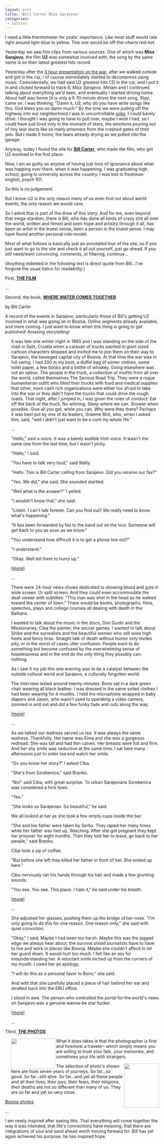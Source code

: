 ```yaml
---
layout: post
title: 'Bill Carter Miss Sarajevo'
categories:
 - balkans
---
```


I need a little thermometer for posts' importance. Like most stuff would rate right around light-blue to yellow. This one would be off-the-charts red-hot.



Yesterday we saw film clips from various sources. One of which was <b>Miss Sarajevo</b>, the film <b>U2</b> was somewhat involved with; the song by the same name is on their latest greatest hits record.



Yesterday after the <a href="?archive=blog_2003_01_06.xml&id_pass=111">3 hour presentation on the war</a>, after we walked outside and got in the car, I of course immediately started to decompress using music. Coincidentally, we had said U2 greatest hits CD in the car, and I put it in and clicked forward to track 6, <i>Miss Sarajevo</i>. Miriam and I continued talking about everything we'd seen, and eventually I started driving home. About half way home (it is only a 5-10 minute drive) the next song, <i>Stay</i>, came on. I was thinking, "Damn it, U2, why do you have write songs like this. God bless you so damn much." By the time we were pulling off the highway into our neighborhood I was in uncontrollable <a href="?archive=blog_2002_12_15.xml&id_pass=93">sobs</a>. I could barely drive. I thought I was going to have to pull over, maybe I wish I had, so I could have just lived only in the moment of tears, the emotions pouring out of tiny tear ducts like so many prisoners from the crashed gates of their jails. But I made it home, the tears already drying as we pulled into the garage.



Anyway, today I found the site for <a href="http://www.billcarter.cc/index.html"><b>Bill Carter</b></a>, who made the film, who got U2 involved in the first place.



Now, I am as guilty as anyone of having just tons of ignorance about what was happing over there, when it was happening. I was graduating high school, going to university across the country. I was lost in freshman english, psych 101.



So this is no judgement.



But I know U2 is the only reason many of us even find out about world events, the only reason we would care.



So I admit that is part of the draw of this story. And for me, even beyond that mega-stardom, there is Bill, who has done all kinds of crazy shit all over the world, written and filmed and seen hope and artistry through it all, has been an artist in the truest sense, been a person in the truest sense. I may have found another personal role-model.



Most of what follows is basically just an annotated tour of the site, so if you just want to go to the site and check it all out yourself, just go ahead. If you still need/want convincing, comments, or filtering, continue...

(Anything indented in the following text is direct quote from Bill...I've forgone the usual italics for readability.)



First, <a href="http://www.billcarter.cc/film.html"><b>THE FILM</b></a>

...



Second, the book, <a href="http://www.billcarter.cc/where_water_comes_together.html"><b>WHERE WATER COMES TOGETHER</b></a>

by Bill Carter



A record of the events in Sarajevo, particularly those of Bill's getting U2 involved in what was going on in Bosnia. Online segments already available, and more coming. I just want to know when this thing is going to get published! Amazing storytelling!



<div style="margin-left:20px;">It was late one winter night in 1993 and I was standing on the side of the road in Split, Croatia when a caravan of trucks painted in giant sized cartoon characters stopped and invited me to join them on their way to Sarajevo, the besieged capital city of Bosnia. At that time the war was in full swing. I had 200 in my boot, a duffel bag of winter clothes, some toilet paper, a few books and a bottle of whiskey. Going elsewhere was not an option. The people in the truck, a collection of misfits from all over the world, called themselves The Serious Road Trip. They were a rogue humanitarian outfit who filled their trucks with food and medical supplies that other, more cash rich organizations were either too afraid to take into the war or they didn't have the trucks that could drive the rough roads. That night, after I jumped in, I was given the rules of conduct: Eat off the back of the truck. No whining. Sleep where we can. Shower when possible. Give all you got, while you can. Why were they there? Perhaps it was best put by one of its leaders, Graeme Bint, who, when I asked him, said, "well I didn't just want to be a cunt my whole life."

...



"Hello," said a voice. It was a barely audible Irish voice. It wasn't the same one from the last time, but I wasn't picky.

"Hello," I said.

"You have to talk very loud," said Wally.

"Hello. This is Bill Carter calling from Sarajevo. Did you receive our fax?"

"Yes. We did," she said. She sounded startled.

"Well what is the answer?" I yelled.

"I wouldn't know that," she said.

"Listen. I can't talk forever. Can you find out? We really need to know what's happening."

"It has been forwarded by fax to the band out on the tour. Someone will get back to you as soon as we know."

"You understand how difficult it is to get a phone line out?"

"I understand."

"Okay. Well tell them to hurry up."

[<a href="http://www.billcarter.cc/Nov02.html">more</a>]

...



There were 24-hour news shows dedicated to showing blood and guts in wide screen. Or split screen.  And they could even accommodate the deaf viewer with subtitles: "This man was shot in the head as he walked toward the center of town." There would be books, photographs, films, speeches, plays and college courses all dealing with death in the Balkans.

I wanted to talk about the music in the disco, Don Guido and the Missionaries, Ciba the painter, the soccer games. I wanted to talk about Shibe and the surrealists and the beautiful women who still wore high heels and fancy bras. Straight talk of death without humor only invites pity, or in the worst of cases utter confusion. People want to do something but become confused by the overwhelming sense of hopelessness and in the end do the only thing they possibly can: nothing.



As I saw it my job this one evening was to be a catalyst between the outside cultural world and Sarajevo, a culturally forgotten world.



The interview lasted around twenty minutes. Bono sat in a dark green chair wearing all black leather. I was dressed in the same soiled clothes I had been wearing for 4 months. I held the microphone wrapped in baby diapers and Jason, who wasn't used to operating a video camera, zoomed in and out and did a few funky fade and cuts along the way.</i>

[<a href="http://www.billcarter.cc/Dec202.html">more</a>]

...



As we talked our waitress served us tea. It was always the same waitress. Thankfully. Her name was Elma and she was a gorgeous redhead. She was tall and had thin calves. Her breasts were full and firm. And her shy smile was seductive at the same time. I sat here many afternoons just to order tea and watch her smile.



"Do you know her story?" I asked Ciba.



"She's from Szrebenica," said Branko.



"No!" said Ciba, with great surprise. To urban Sarajevians Szrebenica was considered a hick town. 



"Yes."



"She looks so Sarajevian. So beautiful," he said.



We all looked at her as she took a few empty cups inside the bar.



"She and her father were taken by Serbs. They raped her many times while her father was tied up. Watching. After she got pregnant they kept her prisoner for eight months. Then they told her to leave, go back to her people," said Branko.

Ciba took a sip of coffee.



"But before she left they killed her father in front of her. She ended up here."



Ciba nervously ran his hands through his hair and made a few grunting sounds.



"You see. You see. This place. I hate it," he said under his breath.

[<a href="http://www.billcarter.cc/Dec902.html">more</a>]

...



She adjusted her glasses, pushing them up the bridge of her nose. "I'm only going to do this for one reason. One reason only," she said with quiet conviction.



"Okay," I said. Maybe I had been too harsh. Maybe this was the jagged edge we always hear about; the survival shield journalists have to have to live and work in places like Bosnia. Maybe she couldn't afford to let her guard down. It would hurt too much. I felt like an ass for misunderstanding her. A reluctant smile inched up from the corners of my mouth. I owed her an apology.



"I will do this as a personal favor to Bono," she said.



And with that she carefully placed a piece of hair behind her ear and strutted back into the EBU office.



I stood in awe. The person who controlled the portal for the world's news on Sarajevo was a genuine wanna-be star fucker.

[<a href="http://www.billcarter.cc/Dec2102.html">more</a>]

...</div>



Third, <a href="http://www.billcarter.cc/photo.html"><b>THE PHOTOS</a></b>



<div style="margin-left:20px;"><a href="http://www.billcarter.cc/b04.html"><img border="0" src="http://www.billcarter.cc/images/bosnia/thumb/b04.jpg" width="144" height="99" align="left"></a>What it does takes is that the photographer is first and foremost a traveler- which simply means you are willing to trust your fate, your memories, and sometimes your life with strangers.



<a href="http://www.billcarter.cc/b07.html"><img border="0" src="http://www.billcarter.cc/images/bosnia/thumb/b07.jpg" width="114" height="144" align="right"></a>The selection of photo's shown here are from seven years of journeys. So far...so good. So far...still alive. So far...and yet all these people and all their lives, their joys, their fears, their religions, their deaths are not so different than many of us. They are so far and yet so very close.</div>



<a href="http://www.billcarter.cc/bosnia.html">Bosnia photos</a>

...



I am newly inspired after seeing this. That everything will come together the way it was intended, that life's connections have meaning, that there are integrations of soul and sand ahead worth moving forward for. Bill has yet again achieved his purpose: he has inspired hope.
